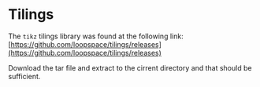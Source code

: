 
# Tilings

The `tikz` tilings library was found at the following link:
[https://github.com/loopspace/tilings/releases](https://github.com/loopspace/tilings/releases)

Download the tar file and extract to the cirrent directory and that should be sufficient.
